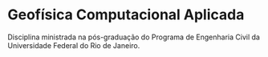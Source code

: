 # Geofísica Computacional Aplicada

Disciplina ministrada na pós-graduação do Programa de Engenharia Civil da Universidade Federal do Rio de Janeiro.
